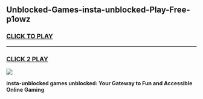 
## Unblocked-Games-insta-unblocked-Play-Free-p1owz
<h3>
<a href="https://premium76.site?title=insta-unblocked&ref=23A">CLICK TO PLAY</a></h3>
<hr>

<h3>
<a href="https://premium76.site?title=insta-unblocked&ref=23A">CLICK 2 PLAY</a>
  
</h3>

<a href="https://premium76.site?title=insta-unblocked&ref=23A"><img src="https://clearcache.store/games.png"></a>


**insta-unblocked games unblocked: Your Gateway to Fun and Accessible Online Gaming**
